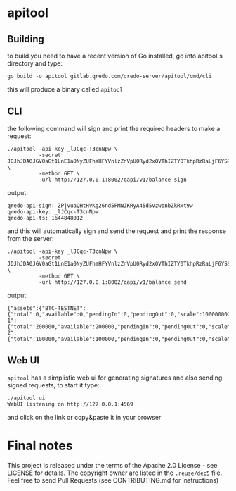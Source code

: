 # apitool
## Building
to build you need to have a recent version of Go installed, go into apitool`s directory and type:

`go build -o apitool gitlab.qredo.com/qredo-server/apitool/cmd/cli`

this will produce a binary called `apitool`

## CLI
the following command will sign and print the required headers to make a request:

```
./apitool -api-key _lJCqc-T3cnNpw \
          -secret JDJhJDA0JGV0aGt1LnE1a0NyZUFhaHFYVnlzZnVpU0Ryd2xOVThIZTY0TkhpRzRaLjF6YS9ZSi95SExL \
          -method GET \
          -url http://127.0.0.1:8002/qapi/v1/balance sign 
```

output:

```
qredo-api-sign: ZPjvuaQHtHVKg26nd5FMNJKRyA45d5VzwonbZkRxt9w
qredo-api-key: _lJCqc-T3cnNpw 
qredo-api-ts: 1644848012
```

and this will automatically sign and send the request and print the response from the server:

```
./apitool -api-key _lJCqc-T3cnNpw \
          -secret JDJhJDA0JGV0aGt1LnE1a0NyZUFhaHFYVnlzZnVpU0Ryd2xOVThIZTY0TkhpRzRaLjF6YS9ZSi95SExL \
          -method GET \
          -url http://127.0.0.1:8002/qapi/v1/balance send 
```

output:

```
{"assets":{"BTC-TESTNET":{"total":0,"available":0,"pendingIn":0,"pendingOut":0,"scale":100000000},"QCOIN-1":{"total":200000,"available":200000,"pendingIn":0,"pendingOut":0,"scale":1},"QCOIN-2":{"total":100000,"available":100000,"pendingIn":0,"pendingOut":0,"scale":1}}}
```

## Web UI
`apitool` has a simplistic web ui for generating signatures and also sending signed requests, to start it type:

```
./apitool ui
WebUI listening on http://127.0.0.1:4569
```

and click on the link or copy&paste it in your browser

# Final notes

This project is released under the terms of the Apache 2.0 License - see LICENSE for details.
The copyright owner are listed in the `.reuse/dep5` file. Feel free to send Pull Requests (see CONTRIBUTING.md for instructions)
